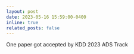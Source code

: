 ```yaml
---
layout: post
date: 2023-05-16 15:59:00-0400
inline: true
related_posts: false
---
```


One paper got accepted by KDD 2023 ADS Track
